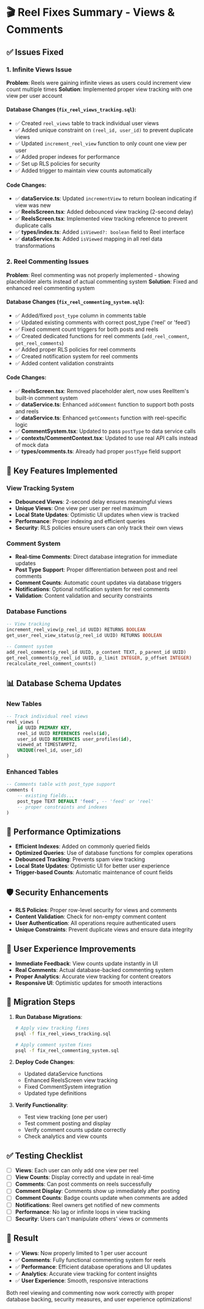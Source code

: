# 🎬 Reel Fixes Summary - Views & Comments

## ✅ Issues Fixed

### **1. Infinite Views Issue**
**Problem**: Reels were gaining infinite views as users could increment view count multiple times
**Solution**: Implemented proper view tracking with one view per user account

#### Database Changes (`fix_reel_views_tracking.sql`):
- ✅ Created `reel_views` table to track individual user views
- ✅ Added unique constraint on `(reel_id, user_id)` to prevent duplicate views
- ✅ Updated `increment_reel_view` function to only count one view per user
- ✅ Added proper indexes for performance
- ✅ Set up RLS policies for security
- ✅ Added trigger to maintain view counts automatically

#### Code Changes:
- ✅ **dataService.ts**: Updated `incrementView` to return boolean indicating if view was new
- ✅ **ReelsScreen.tsx**: Added debounced view tracking (2-second delay)
- ✅ **ReelsScreen.tsx**: Implemented view tracking reference to prevent duplicate calls
- ✅ **types/index.ts**: Added `isViewed?: boolean` field to Reel interface
- ✅ **dataService.ts**: Added `isViewed` mapping in all reel data transformations

### **2. Reel Commenting Issues**
**Problem**: Reel commenting was not properly implemented - showing placeholder alerts instead of actual commenting system
**Solution**: Fixed and enhanced reel commenting system

#### Database Changes (`fix_reel_commenting_system.sql`):
- ✅ Added/fixed `post_type` column in comments table
- ✅ Updated existing comments with correct post_type ('reel' or 'feed')
- ✅ Fixed comment count triggers for both posts and reels
- ✅ Created dedicated functions for reel comments (`add_reel_comment`, `get_reel_comments`)
- ✅ Added proper RLS policies for reel comments
- ✅ Created notification system for reel comments
- ✅ Added content validation constraints

#### Code Changes:
- ✅ **ReelsScreen.tsx**: Removed placeholder alert, now uses ReelItem's built-in comment system
- ✅ **dataService.ts**: Enhanced `addComment` function to support both posts and reels
- ✅ **dataService.ts**: Enhanced `getComments` function with reel-specific logic
- ✅ **CommentSystem.tsx**: Updated to pass `postType` to data service calls
- ✅ **contexts/CommentContext.tsx**: Updated to use real API calls instead of mock data
- ✅ **types/comments.ts**: Already had proper `postType` field support

## 🔧 Key Features Implemented

### **View Tracking System**
- **Debounced Views**: 2-second delay ensures meaningful views
- **Unique Views**: One view per user per reel maximum
- **Local State Updates**: Optimistic UI updates when view is tracked
- **Performance**: Proper indexing and efficient queries
- **Security**: RLS policies ensure users can only track their own views

### **Comment System**
- **Real-time Comments**: Direct database integration for immediate updates
- **Post Type Support**: Proper differentiation between post and reel comments
- **Comment Counts**: Automatic count updates via database triggers
- **Notifications**: Optional notification system for reel comments
- **Validation**: Content validation and security constraints

### **Database Functions**
```sql
-- View tracking
increment_reel_view(p_reel_id UUID) RETURNS BOOLEAN
get_user_reel_view_status(p_reel_id UUID) RETURNS BOOLEAN

-- Comment system
add_reel_comment(p_reel_id UUID, p_content TEXT, p_parent_id UUID) 
get_reel_comments(p_reel_id UUID, p_limit INTEGER, p_offset INTEGER)
recalculate_reel_comment_counts()
```

## 📊 Database Schema Updates

### **New Tables**
```sql
-- Track individual reel views
reel_views (
    id UUID PRIMARY KEY,
    reel_id UUID REFERENCES reels(id),
    user_id UUID REFERENCES user_profiles(id),
    viewed_at TIMESTAMPTZ,
    UNIQUE(reel_id, user_id)
)
```

### **Enhanced Tables**
```sql
-- Comments table with post_type support
comments (
    -- existing fields...
    post_type TEXT DEFAULT 'feed', -- 'feed' or 'reel'
    -- proper constraints and indexes
)
```

## 🚀 Performance Optimizations

- **Efficient Indexes**: Added on commonly queried fields
- **Optimized Queries**: Use of database functions for complex operations
- **Debounced Tracking**: Prevents spam view tracking
- **Local State Updates**: Optimistic UI for better user experience
- **Trigger-based Counts**: Automatic maintenance of count fields

## 🛡️ Security Enhancements

- **RLS Policies**: Proper row-level security for views and comments
- **Content Validation**: Check for non-empty comment content
- **User Authentication**: All operations require authenticated users
- **Unique Constraints**: Prevent duplicate views and ensure data integrity

## 📱 User Experience Improvements

- **Immediate Feedback**: View counts update instantly in UI
- **Real Comments**: Actual database-backed commenting system
- **Proper Analytics**: Accurate view tracking for content creators
- **Responsive UI**: Optimistic updates for smooth interactions

## 🔄 Migration Steps

1. **Run Database Migrations**:
   ```bash
   # Apply view tracking fixes
   psql -f fix_reel_views_tracking.sql
   
   # Apply comment system fixes
   psql -f fix_reel_commenting_system.sql
   ```

2. **Deploy Code Changes**:
   - Updated dataService functions
   - Enhanced ReelsScreen view tracking
   - Fixed CommentSystem integration
   - Updated type definitions

3. **Verify Functionality**:
   - Test view tracking (one per user)
   - Test comment posting and display
   - Verify comment counts update correctly
   - Check analytics and view counts

## ✅ Testing Checklist

- [ ] **Views**: Each user can only add one view per reel
- [ ] **View Counts**: Display correctly and update in real-time
- [ ] **Comments**: Can post comments on reels successfully
- [ ] **Comment Display**: Comments show up immediately after posting
- [ ] **Comment Counts**: Badge counts update when comments are added
- [ ] **Notifications**: Reel owners get notified of new comments
- [ ] **Performance**: No lag or infinite loops in view tracking
- [ ] **Security**: Users can't manipulate others' views or comments

## 🎯 Result

- ✅ **Views**: Now properly limited to 1 per user account
- ✅ **Comments**: Fully functional commenting system for reels
- ✅ **Performance**: Efficient database operations and UI updates
- ✅ **Analytics**: Accurate view tracking for content insights
- ✅ **User Experience**: Smooth, responsive interactions

Both reel viewing and commenting now work correctly with proper database backing, security measures, and user experience optimizations!











